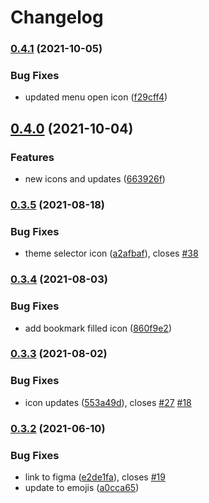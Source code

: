 # Changelog

### [0.4.1](https://www.github.com/mdn/mdn-dinocons/compare/v0.4.0...v0.4.1) (2021-10-05)


### Bug Fixes

* updated menu open icon ([f29cff4](https://www.github.com/mdn/mdn-dinocons/commit/f29cff48e3ef7cf808304eb82dc5539a0282f345))

## [0.4.0](https://www.github.com/mdn/mdn-dinocons/compare/v0.3.5...v0.4.0) (2021-10-04)


### Features

* new icons and updates ([663926f](https://www.github.com/mdn/mdn-dinocons/commit/663926fde679944c41706c71e86a836db36927fa))

### [0.3.5](https://www.github.com/mdn/mdn-dinocons/compare/v0.3.4...v0.3.5) (2021-08-18)


### Bug Fixes

* theme selector icon ([a2afbaf](https://www.github.com/mdn/mdn-dinocons/commit/a2afbaf8529c3ab5b404ec2742cdea11594c9bcd)), closes [#38](https://www.github.com/mdn/mdn-dinocons/issues/38)

### [0.3.4](https://www.github.com/mdn/mdn-dinocons/compare/v0.3.3...v0.3.4) (2021-08-03)


### Bug Fixes

* add bookmark filled icon ([860f9e2](https://www.github.com/mdn/mdn-dinocons/commit/860f9e28dcd8831ac72b839aaf4b1452d8dc405e))

### [0.3.3](https://www.github.com/mdn/mdn-dinocons/compare/v0.3.2...v0.3.3) (2021-08-02)


### Bug Fixes

* icon updates ([553a49d](https://www.github.com/mdn/mdn-dinocons/commit/553a49d345701ef868ee3fa3e81cd462c513d228)), closes [#27](https://www.github.com/mdn/mdn-dinocons/issues/27) [#18](https://www.github.com/mdn/mdn-dinocons/issues/18)

### [0.3.2](https://www.github.com/mdn/mdn-dinocons/compare/v0.3.1...v0.3.2) (2021-06-10)


### Bug Fixes

* link to figma ([e2de1fa](https://www.github.com/mdn/mdn-dinocons/commit/e2de1fab21b55a49161c98af03d23e652e40d211)), closes [#19](https://www.github.com/mdn/mdn-dinocons/issues/19)
* update to emojis ([a0cca65](https://www.github.com/mdn/mdn-dinocons/commit/a0cca6533de5413e8e0ea4e950cb7d61543a4a84))
